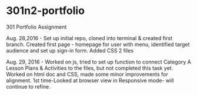 # 301n2-portfolio
301 Portfolio Assignment

Aug. 28,2016 - Set up initial repo, cloned into terminal & created first branch.
Created first page - homepage for user with menu, identified target audience and set up sign-in form.
Added CSS 2 files

Aug. 29, 2016 - Worked on js, tried to set up function to connect Category A Lesson Plans & Activities to the files,
but not completed this task yet.
Worked on html doc and CSS, made some minor improvements for alignment.
1st time-Looked at browser view in Responsive mode- will continue to refine.

